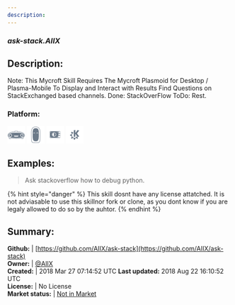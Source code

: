 ```yaml
---
description: 
---
```


### _ask-stack.AIIX_  
## Description:  
Note: This Mycroft Skill Requires The Mycroft Plasmoid for Desktop / Plasma-Mobile To Display and Interact with Results
Find Questions on StackExchanged based channels.
Done: StackOverFlow
ToDo: Rest.  
### Platform:  
 ![Mark I](../.gitbook/assets/mark-1-icon.png)  ![Mark II](../.gitbook/assets/mark-2-icon.png)  ![Picroft](../.gitbook/assets/picroft-icon.png)  ![plasmoid](../.gitbook/assets/kde.png)   
  
## Examples:  
> Ask stackoverflow how to debug python.  
  
{% hint style="danger" %}
This skill dosnt have any license attatched. It is not adviasable to use this skillnor fork or clone, as you dont know if you are legaly allowed to do so by the auhtor.
{% endhint %}
  
## Summary:  
**Github:** | [https://github.com/AIIX/ask-stack](https://github.com/AIIX/ask-stack)  
**Owner:** | [@AIIX](https://github.com/AIIX)  
**Created:** | 2018 Mar 27 07:14:52 UTC  **Last updated:** 2018 Aug 22 16:10:52 UTC  
**License:** | No License  
**Market status:** | [Not in Market](https://market.mycroft.ai/skill/)  
